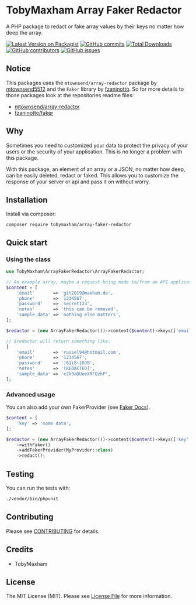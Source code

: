 TobyMaxham Array Faker Redactor
=========================

A PHP package to redact or fake array values by their keys no matter how deep the array.

[![Latest Version on Packagist](https://img.shields.io/packagist/v/tobymaxham/array-faker-redactor.svg?style=flat-square)](https://packagist.org/packages/tobymaxham/array-faker-redactor)
[![GitHub commits](https://img.shields.io/github/commits-since/tobymaxham/array-faker-redactor/v1.0.svg)](https://GitHub.com/tobymaxham/array-faker-redactor/commit/)
[![Total Downloads](https://img.shields.io/packagist/dt/tobymaxham/array-faker-redactor.svg?style=flat-square)](https://packagist.org/packages/tobymaxham/array-faker-redactor)
[![GitHub contributors](https://img.shields.io/github/contributors/tobymaxham/array-faker-redactor.svg)](https://GitHub.com/TobyMaxham/array-faker-redactor/graphs/contributors/)
[![GitHub issues](https://img.shields.io/github/issues/tobymaxham/array-faker-redactor.svg)](https://GitHub.com/TobyMaxham/array-faker-redactor/issues/)

## Notice
This packages uses the `mtownsend/array-redactor` package by [mtownsend5512](https://github.com/mtownsend5512) and the `Faker` library by [fzaninotto](https://github.com/fzaninotto).
So for more details to those packages look at the repositories readme files:
- [mtownsend/array-redactor](https://github.com/mtownsend5512/array-redactor)
- [fzaninotto/faker](https://github.com/fzaninotto/Faker)

## Why
Sometimes you need to customized your data to protect the privacy of your users or the security of your application.
This is no longer a problem with this package.

With this package, an element of an array or a JSON, no matter how deep, can be easily deleted, redact or faked.
This allows you to customize the response of your server or api and pass it on without worry.


## Installation

Install via composer:

```
composer require tobymaxham/array-faker-redactor
```

## Quick start

### Using the class

```php
use TobyMaxham\ArrayFakerRedactor\ArrayFakerRedactor;

// An example array, maybe a request being made to/from an API application
$content = [
    'email'       => 'git2019@maxham.de',
    'phone'       => '1234567',
    'password'    => 'secret123',
    'notes'       => 'this can be removed',
    'sample_data' => 'nothing else matters',
];

$redactor = (new ArrayFakerRedactor())->content($content)->keys(['email', 'password', 'notes', 'sample_data' => 'random'])->withFaker()->redact();

// $redactor will return something like:
[
    'email'       => 'russel94@hotmail.com',
    'phone'       => '1234567',
    'password'    => ']61i8~}DJB',
    'notes'       => '[REDACTED]',
    'sample_data' => 'e2k9aDUoeXRFQzhP',
];

```


### Advanced usage

You can also add your own FakerProvider (see [Faker Docs](https://github.com/fzaninotto/Faker#faker-internals-understanding-providers)).

```php
$content = [
    'key' => 'some data',
];

$redactor = (new ArrayFakerRedactor())->content($content)->keys(['key' => 'myformatter'])
    ->withFaker()
    ->addFakerProvider(MyProvider::class)
    ->redact();
```


## Testing

You can run the tests with:

```bash
./vendor/bin/phpunit
```


## Contributing

Please see [CONTRIBUTING](CONTRIBUTING.md) for details.


## Credits

- TobyMaxham


## License

The MIT License (MIT). Please see [License File](LICENSE.md) for more information.